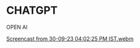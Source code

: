 # CHATGPT
OPEN AI 


[Screencast from 30-09-23 04:02:25 PM IST.webm](https://github.com/aishwarya-art/CHATGPT/assets/113532088/a4a9d382-b6b1-4f52-b861-d9d820209632)
